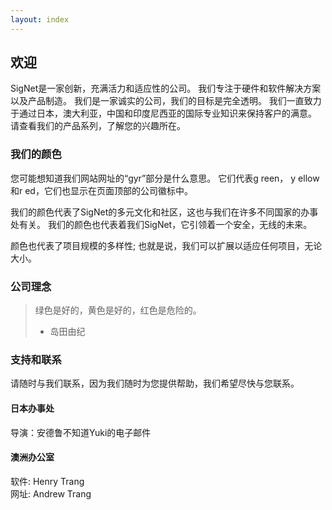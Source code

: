 ```yaml
---
layout: index
---
```


## 欢迎
SigNet是一家创新，充满活力和适应性的公司。 我们专注于硬件和软件解决方案以及产品制造。 我们是一家诚实的公司，我们的目标是完全透明。 我们一直致力于通过日本，澳大利亚，中国和印度尼西亚的国际专业知识来保持客户的满意。 请查看我们的产品系列，了解您的兴趣所在。

### 我们的颜色
您可能想知道我们网站网址的“gyr”部分是什么意思。 它们代表g reen， y ellow和r ed，它们也显示在页面顶部的公司徽标中。

我们的颜色代表了SigNet的多元文化和社区，这也与我们在许多不同国家的办事处有关。 我们的颜色也代表着我们SigNet，它引领着一个安全，无线的未来。

颜色也代表了项目规模的多样性; 也就是说，我们可以扩展以适应任何项目，无论大小。

### 公司理念
> 绿色是好的，黄色是好的，红色是危险的。
> - 岛田由纪

### 支持和联系
请随时与我们联系，因为我们随时为您提供帮助，我们希望尽快与您联系。

#### 日本办事处
导演：安德鲁不知道Yuki的电子邮件

#### 澳洲办公室
软件: Henry Trang<br>
网址: Andrew Trang
